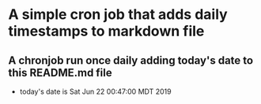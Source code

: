 A simple cron job that adds daily timestamps to markdown file
============================================================
## A chronjob run once daily adding today's date to this README.md file
* today's date is Sat Jun 22 00:47:00 MDT 2019
